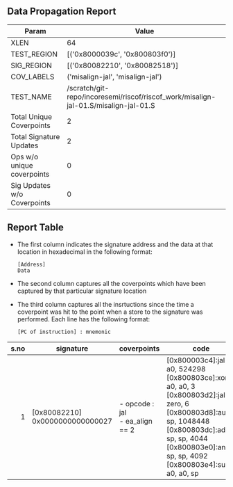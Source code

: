 
## Data Propagation Report

| Param                     | Value    |
|---------------------------|----------|
| XLEN                      | 64      |
| TEST_REGION               | [('0x8000039c', '0x800803f0')]      |
| SIG_REGION                | [('0x80082210', '0x80082518')]      |
| COV_LABELS                | ('misalign-jal', 'misalign-jal')      |
| TEST_NAME                 | /scratch/git-repo/incoresemi/riscof/riscof_work/misalign-jal-01.S/misalign-jal-01.S    |
| Total Unique Coverpoints  | 2      |
| Total Signature Updates   | 2      |
| Ops w/o unique coverpoints | 0      |
| Sig Updates w/o Coverpoints | 0    |

## Report Table

- The first column indicates the signature address and the data at that location in hexadecimal in the following format: 
  ```
  [Address]
  Data
  ```

- The second column captures all the coverpoints which have been captured by that particular signature location

- The third column captures all the insrtuctions since the time a coverpoint was
  hit to the point when a store to the signature was performed. Each line has
  the following format:
  ```
  [PC of instruction] : mnemonic
  ```

|s.no|            signature             |              coverpoints              |                                                                                                                 code                                                                                                                 |
|---:|----------------------------------|---------------------------------------|--------------------------------------------------------------------------------------------------------------------------------------------------------------------------------------------------------------------------------------|
|   1|[0x80082210]<br>0x0000000000000027|- opcode : jal<br> - ea_align == 2<br> |[0x800003c4]:jal a0, 524298<br> [0x800803ce]:xori a0, a0, 3<br> [0x800803d2]:jal zero, 6<br> [0x800803d8]:auipc sp, 1048448<br> [0x800803dc]:addi sp, sp, 4044<br> [0x800803e0]:andi sp, sp, 4092<br> [0x800803e4]:sub a0, a0, sp<br> |
